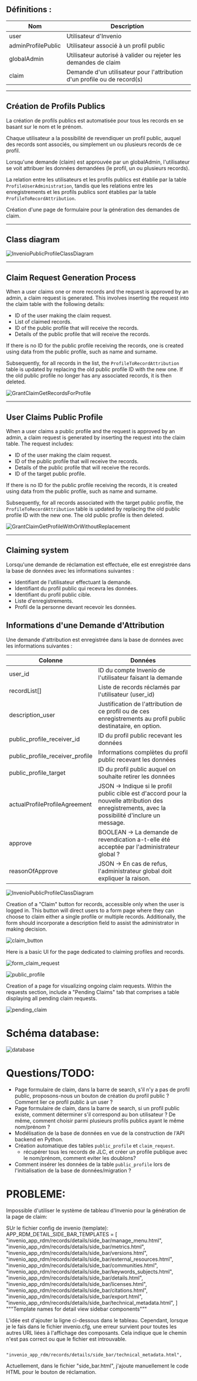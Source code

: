 
## Définitions :
| Nom | Description |
| --- | --- |
| user | Utilisateur d'Invenio |
| adminProfilePublic | Utilisateur associé à un profil public |
| globalAdmin | Utilisateur autorisé à valider ou rejeter les demandes de claim |
| claim | Demande d'un utilisateur pour l'attribution d'un profile ou de record(s) |

---

## Création de Profils Publics

La création de profils publics est automatisée pour tous les records en se basant sur le nom et le prénom.

Chaque utilisateur a la possibilité de revendiquer un profil public, auquel des records sont associés, ou simplement un ou plusieurs records de ce profil.

Lorsqu'une demande (claim) est approuvée par un globalAdmin, l'utilisateur se voit attribuer les données demandées (le profil, un ou plusieurs records).

La relation entre les utilisateurs et les profils publics est établie par la table `ProfileUserAdministration`, tandis que les relations entre les enregistrements et les profils publics sont établies par la table `ProfileToRecordAttribution`.

Création d'une page de formulaire pour la génération des demandes de claim. 

---

## Class diagram

![InvenioPublicProfileClassDiagram](../img//InvenioPublicProfileClassDiagram.svg)

---
## Claim Request Generation Process

When a user claims one or more records and the request is approved by an admin, a claim request is generated. This involves inserting the request into the claim table with the following details:

- ID of the user making the claim request.
- List of claimed records.
- ID of the public profile that will receive the records.
- Details of the public profile that will receive the records.

If there is no ID for the public profile receiving the records, one is created using data from the public profile, such as name and surname. 

Subsequently, for all records in the list, the `ProfileToRecordAttribution` table is updated by replacing the old public profile ID with the new one. If the old public profile no longer has any associated records, it is then deleted.

![GrantClaimGetRecordsForProfile](../img//GrantClaimGetRecordsForProfile.svg)

---

## User Claims Public Profile

When a user claims a public profile and the request is approved by an admin, a claim request is generated by inserting the request into the claim table. The request includes:

- ID of the user making the claim request.
- ID of the public profile that will receive the records.
- Details of the public profile that will receive the records.
- ID of the target public profile.

If there is no ID for the public profile receiving the records, it is created using data from the public profile, such as name and surname.

Subsequently, for all records associated with the target public profile, the `ProfileToRecordAttribution` table is updated by replacing the old public profile ID with the new one. The old public profile is then deleted.


![GrantClaimGetProfileWithOrWithoutReplacement](../img//GrantClaimGetProfileWithOrWithoutReplacement.svg)

---

## Claiming system

Lorsqu'une demande de réclamation est effectuée, elle est enregistrée dans la base de données avec les informations suivantes :

- Identifiant de l'utilisateur effectuant la demande.
- Identifiant du profil public qui recevra les données.
- Identifiant du profil public cible.
- Liste d'enregistrements.
- Profil de la personne devant recevoir les données.

## Informations d'une Demande d'Attribution

Une demande d'attribution est enregistrée dans la base de données avec les informations suivantes :

| Colonne | Données |
|---|---|
| user_id | ID du compte Invenio de l'utilisateur faisant la demande |
| recordList[] | Liste de records réclamés par l'utilisateur (user_id) |
| description_user | Justification de l'attribution de ce profil ou de ces enregistrements au profil public destinataire, en option. |
| public_profile_receiver_id | ID du profil public recevant les données |
| public_profile_receiver_profile | Informations complètes du profil public recevant les données |
| public_profile_target | ID du profil public auquel on souhaite retirer les données |
| actualProfileProfileAgreement | JSON -> Indique si le profil public cible est d'accord pour la nouvelle attribution des enregistrements, avec la possibilité d'inclure un message. |
| approve | BOOLEAN -> La demande de revendication a-t-elle été acceptée par l'administrateur global ? |
| reasonOfApprove | JSON -> En cas de refus, l'administrateur global doit expliquer la raison. |


![InvenioPublicProfileClassDiagram](../img//ClaimRequestProcess.svg)





Creation of a "Claim" button for records, accessible only when the user is logged in. This button will direct users to a form page where they can choose to claim either a single profile or multiple records. Additionally, the form should incorporate a description field to assist the administrator in making decision.

![claim_button](../img//claim_button.png)

Here is a basic UI for the page dedicated to claiming profiles and records.

![form_claim_request](../img//invenio-claim-page.png)

![public_profile](../img//public_profile.png)

Creation of a page for visualizing ongoing claim requests. Within the requests section, include a "Pending Claims" tab that comprises a table displaying all pending claim requests.

![pending_claim](../img//pending_claim.png)

# Schéma database:

![database](../img//database.png)


# Questions/TODO:

- Page formulaire de claim, dans la barre de search, s'il n'y a pas de profil public, proposons-nous un bouton de création du profil public ? Comment lier ce profil public à un user ?
- Page formulaire de claim, dans la barre de search, si un profil public existe, comment déterminer s'il correspond au bon utilisateur ? De même, comment choisir parmi plusieurs profils publics ayant le même nom/prénom ?
- Modélisation de la base de données en vue de la construction de l'API backend en Python.
- Création automatique des tables `public_profile` et `claim_request`.
	- récupérer tous les records de JLC, et créer un profile publique avec le nom/prénom, comment eviter les doublons?
- Comment insérer les données de la table `public_profile` lors de l'initialisation de la base de données/migration ?

# PROBLEME:

Impossible d'utiliser le système de tableau d'Invenio pour la génération de la page de claim:

SUr le fichier config de invenio (template):
	APP_RDM_DETAIL_SIDE_BAR_TEMPLATES = [
		"invenio_app_rdm/records/details/side_bar/manage_menu.html",
		"invenio_app_rdm/records/details/side_bar/metrics.html",
		"invenio_app_rdm/records/details/side_bar/versions.html",
		"invenio_app_rdm/records/details/side_bar/external_resources.html",
		"invenio_app_rdm/records/details/side_bar/communities.html",
		"invenio_app_rdm/records/details/side_bar/keywords_subjects.html",
		"invenio_app_rdm/records/details/side_bar/details.html",
		"invenio_app_rdm/records/details/side_bar/licenses.html",
		"invenio_app_rdm/records/details/side_bar/citations.html",
		"invenio_app_rdm/records/details/side_bar/export.html",
		"invenio_app_rdm/records/details/side_bar/technical_metadata.html",
	]
	"""Template names for detail view sidebar components"""


L'idée est d'ajouter la ligne ci-dessous dans le tableau. Cependant, lorsque je le fais dans le fichier invenio.cfg, une erreur survient pour toutes les autres URL liées à l'affichage des composants. Cela indique que le chemin n'est pas correct ou que le fichier est introuvable.

        "invenio_app_rdm/records/details/side_bar/technical_metadata.html",
        
Actuellement, dans le fichier "side_bar.html", j'ajoute manuellement le code HTML pour le bouton de réclamation.